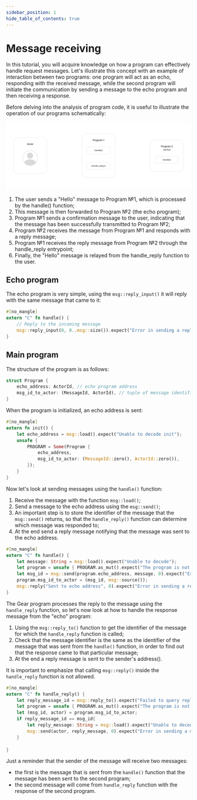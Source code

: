 ```yaml
---
sidebar_position: 1
hide_table_of_contents: true
---
```


# Message receiving

In this tutorial, you will acquire knowledge on how a program can effectively handle request messages. Let's illustrate this concept with an example of interaction between two programs: one program will act as an echo, responding with the received message, while the second program will initiate the communication by sending a message to the echo program and then receiving a response.

Before delving into the analysis of program code, it is useful to illustrate the operation of our programs schematically: 

![gif 1](../img/02/handle_reply.gif)

1. The user sends a "Hello" message to Program №1, which is processed by the handle() function;
2. This message is then forwarded to Program №2 (the echo program);
3. Program №1 sends a confirmation message to the user, indicating that the message has been successfully transmitted to Program №2;
4. Program №2 receives the message from Program №1 and responds with a reply message;
5. Program №1 receives the reply message from Program №2 through the handle_reply entrypoint;
6. Finally, the "Hello" message is relayed from the handle_reply function to the user.


## Echo program

The echo program is very simple, using the `msg::reply_input()` it will reply with the same message that came to it:

```rust
#[no_mangle]
extern "C" fn handle() {
    // Reply to the incoming message
    msg::reply_input(0, 0..msg::size()).expect("Error in sending a reply");
}
```

## Main program

The structure of the program is as follows: 

```rust
struct Program {
    echo_address: ActorId, // echo program address
    msg_id_to_actor: (MessageId, ActorId), // tuple of message identifiers and message source address
}
```

When the program is initialized, an echo address is sent:

```rust
#[no_mangle]
extern fn init() {
    let echo_address = msg::load().expect("Unable to decode init");
    unsafe {
        PROGRAM = Some(Program {
            echo_address,
            msg_id_to_actor: (MessageId::zero(), ActorId::zero()),
        });
    }
}
```

Now let's look at sending messages using the `handle()` function:

1. Receive the message with the function `msg::load()`;
2. Send a message to the echo address using the `msg::send()`;
3. An important step is to store the identifier of the message that the `msg::send()` returns, so that the `handle_reply()` function can determine which message was responded to;
4. At the end send a reply message notifying that the message was sent to the echo address.

```rust
#[no_mangle]
extern "C" fn handle() {
    let message: String = msg::load().expect("Unable to decode");
    let program = unsafe { PROGRAM.as_mut().expect("The program is not initialized")};
    let msg_id = msg::send(program.echo_address, message, 0).expect("Error in sending a message");
    program.msg_id_to_actor = (msg_id, msg::source());
    msg::reply("Sent to echo address", 0).expect("Error in sending a reply");
}
```

The Gear program processes the reply to the message using the `handle_reply` function, so let's now look at how to handle the response message from the "echo" program:

1. Using the `msg::reply_to()` function to get the identifier of the message for which the `handle_reply` function is called;
2. Check that the message identifier is the same as the identifier of the message that was sent from the `handle()` function, in order to find out that the response came to that particular message;
3. At the end a reply message is sent to the sender's address().

It is important to emphasize that calling `msg::reply()` inside the `handle_reply` function is not allowed.

```rust
#[no_mangle]
extern "C" fn handle_reply() {
    let reply_message_id = msg::reply_to().expect("Failed to query reply_to data");
    let program = unsafe { PROGRAM.as_mut().expect("The program is not initialized") };
    let (msg_id, actor) = program.msg_id_to_actor;
    if reply_message_id == msg_id{
        let reply_message: String = msg::load().expect("Unable to decode ");
        msg::send(actor, reply_message, 0).expect("Error in sending a message");
    }
    
}
```

Just a reminder that the sender of the message will receive two messages: 
- the first is the message that is sent from the `handle()` function that the message has been sent to the second program;
- the second message will come from `handle_reply` function with the response of the second program.



